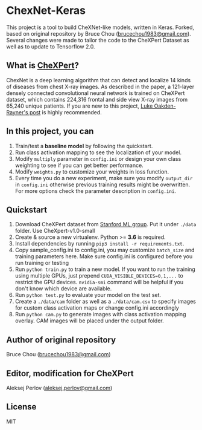 # ChexNet-Keras
This project is a tool to build CheXNet-like models, written in Keras.
Forked, based on original repository by Bruce Chou (brucechou1983@gmail.com).
Several changes were made to tailor the code to the CheXPert Dataset as well as to update to Tensorflow 2.0.

## What is [CheXPert](https://arxiv.org/pdf/1901.07031.pdf)?
ChexNet is a deep learning algorithm that can detect and localize 14 kinds of diseases from chest X-ray images. As described in the paper, a 121-layer densely connected convolutional neural network is trained on CheXPert dataset, which contains 224,316 frontal and side view X-ray images from 65,240 unique patients. If you are new to this project, [Luke Oakden-Rayner's post](https://lukeoakdenrayner.wordpress.com/2019/02/25/half-a-million-x-rays-first-impressions-of-the-stanford-and-mit-chest-x-ray-datasets/) is highly recommended.

## In this project, you can
1. Train/test a **baseline model** by following the quickstart.
2. Run class activation mapping to see the localization of your model.
3. Modify `multiply` parameter in `config.ini` or design your own class weighting to see if you can get better performance.
4. Modify `weights.py` to customize your weights in loss function.
5. Every time you do a new experiment, make sure you modify `output_dir` in `config.ini` otherwise previous training results might be overwritten. For more options check the parameter description in `config.ini`.

## Quickstart
1. Download CheXPert dataset from [Stanford ML group](https://stanfordmlgroup.github.io/competitions/chexpert/). Put it under `./data` folder. Use CheXpert-v1.0-small
2. Create & source a new virtualenv. Python >= **3.6** is required.
3. Install dependencies by running `pip3 install -r requirements.txt`.
4. Copy sample_config.ini to config.ini, you may customize `batch_size` and training parameters here. Make sure config.ini is configured before you run training or testing
5. Run `python train.py` to train a new model. If you want to run the training using multiple GPUs, just prepend `CUDA_VISIBLE_DEVICES=0,1,...` to restrict the GPU devices. `nvidia-smi` command will be helpful if you don't know which device are available.
6. Run `python test.py` to evaluate your model on the test set.
7. Create a `./data/cam` folder as well as a `./data/cam.csv` to specify images for custom class activation maps or change config.ini accordingly
7. Run `python cam.py` to generate images with class activation mapping overlay. CAM images will be placed under the output folder.

## Author of original repository
Bruce Chou (brucechou1983@gmail.com)

## Editor, modification for CheXPert
Aleksej Perlov (aleksej.perlov@gmail.com)

## License
MIT
